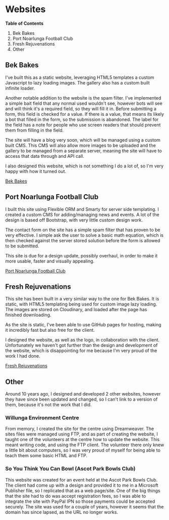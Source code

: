 # Websites

**Table of Contents**
1. Bek Bakes
2. Port Noarlunga Football Club
3. Fresh Rejuvenations
4. Other
 
## Bek Bakes

I've built this as a static website, leveraging HTML5 templates a custom Javascript to lazy loading images. The gallery
also has a custom built infinite loader.

Another notable addition to the website is the spam filter. I've implemented a simple bait field that any normal used
wouldn't see, however bots will see and will think it's a required field, so they will fill it in. Before submitting a
form, this field is checked for a value. If there is a value, that means its likely a bot that filled in the form, so the
submission is abandoned. The label for the field has a note for people who use screen readers that should prevent them
from filling in the field.

The site will have a blog very soon, which will be managed using a custom built CMS. This CMS will also allow more images
to be uploaded and the gallery to be managed from a separate server, meaning the site will have to access that data through
and API call.

I also designed this website, which is not something I do a lot of, so I'm very happy with how it turned out.

[Bek Bakes](http://www.bekbakes.com)

## Port Noarlunga Football Club

I built this site using Flexible ORM and Smarty for server side templating. I created a custom CMS for adding/managing news and
events. A lot of the design is based off Bootstrap, with very little custom design work.

The contact form on the site has a simple spam filter that has proven to be very effective. I simple ask the user to solve
a basic math equation, which is then checked against the server stored solution before the form is allowed to be submitted.

This site is due for a design update, possibly overhaul, in order to make it more usable, faster and visually appealing.

[Port Noarlunga Football Club](http://www.pnfc.org.au)

## Fresh Rejuvenations

This site has been built in a very similar way to the one for Bek Bakes. It is static, with HTML5 templating being used
for custom image lazy loading. The images are stored on Cloudinary, and loaded after the page has finished downloading.

As the site is static, I've been able to use GitHub pages for hosting, making it incredibly fast but also free for the client.

I designed the website, as well as the logo, in collaboration with the client. Unfortunately we haven't got further than
the design and development of the website, which is disappointing for me because I'm very proud of the work I had done.

[Fresh Rejuvenations](http://freshrejuvenations.github.io/site/)

## Other

Around 10 years ago, I designed and developed 2 other websites, however they have since been updated and changed, so I
can't link to a version of them, because it's not the work that I did.

### Willunga Environment Centre

From memory, I created the site for the centre using Dreamweaver. The sites files were managed using FTP, and as part of
creating the website, I taught one of the volunteers at the centre how to update the website. This meant writing
code, and using the FTP client. The volunteer there only knew a little bit about computers, so I was very proud of myself
for being able to teach them some basic HTML and FTP.

### So You Think You Can Bowl (Ascot Park Bowls Club)

This website was created for an event held at the Ascot Park Bowls Club. The client had come up with a design and provided
it to me in a Microsoft Publisher file, so I replicated that as a web page/site. One of the big things that the site had to
 do was accept registration fees, so I was able to integrate the site with PayPal IPN so those payments could be accepted
 securely. The site was used for a couple of years, however it seems that the domain has since lapsed, as the URL no longer
 works.
